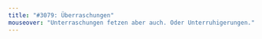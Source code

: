 ```yaml
---
title: "#3079: Überraschungen"
mouseover: "Unterraschungen fetzen aber auch. Oder Unterruhigerungen."
---
```


